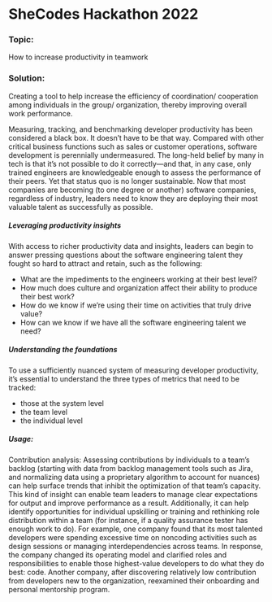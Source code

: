 # SheCodes Hackathon 2022
### Topic:
How to increase productivity in teamwork 

### Solution: 
Creating a tool to help increase the efficiency of coordination/ cooperation among individuals in the group/ organization, thereby improving overall work performance.

Measuring, tracking, and benchmarking developer productivity has been considered a black box. It doesn’t have to be that way.
Compared with other critical business functions such as sales or customer operations, software development is perennially undermeasured. The long-held belief by many in tech is that it’s not possible to do it correctly—and that, in any case, only trained engineers are knowledgeable enough to assess the performance of their peers. Yet that status quo is no longer sustainable. Now that most companies are becoming (to one degree or another) software companies, regardless of industry, leaders need to know they are deploying their most valuable talent as successfully as possible.

##### Leveraging productivity insights
With access to richer productivity data and insights, leaders can begin to answer pressing questions about the software engineering talent they fought so hard to attract and retain, such as the following:

- What are the impediments to the engineers working at their best level?
- How much does culture and organization affect their ability to produce their best work?
- How do we know if we’re using their time on activities that truly drive value?
- How can we know if we have all the software engineering talent we need?

##### Understanding the foundations
To use a sufficiently nuanced system of measuring developer productivity, it’s essential to understand the three types of metrics that need to be tracked: 
- those at the system level
- the team level
- the individual level

##### Usage:
Contribution analysis: Assessing contributions by individuals to a team’s backlog (starting with data from backlog management tools such as Jira, and normalizing data using a proprietary algorithm to account for nuances) can help surface trends that inhibit the optimization of that team’s capacity. This kind of insight can enable team leaders to manage clear expectations for output and improve performance as a result. Additionally, it can help identify opportunities for individual upskilling or training and rethinking role distribution within a team (for instance, if a quality assurance tester has enough work to do). For example, one company found that its most talented developers were spending excessive time on noncoding activities such as design sessions or managing interdependencies across teams. In response, the company changed its operating model and clarified roles and responsibilities to enable those highest-value developers to do what they do best: code. Another company, after discovering relatively low contribution from developers new to the organization, reexamined their onboarding and personal mentorship program.

